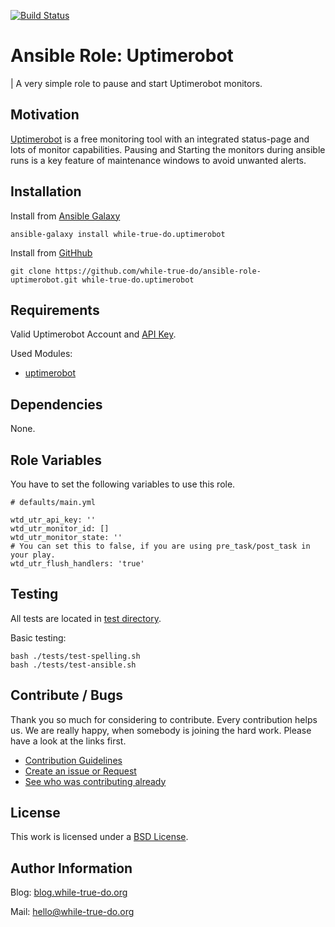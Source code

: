 [![Build Status](https://travis-ci.org/while-true-do/ansible-role-uptimerobot.svg?branch=master)](https://travis-ci.org/while-true-do/ansible-role-uptimerobot)

# Ansible Role: Uptimerobot
| A very simple role to pause and start Uptimerobot monitors.

## Motivation

[Uptimerobot](https://uptimerobot.com/) is a free monitoring tool with an integrated status-page and lots of monitor capabilities. Pausing and Starting the monitors during ansible runs is a key feature of maintenance windows to avoid unwanted alerts.

## Installation

Install from [Ansible Galaxy](https://galaxy.ansible.com/while-true-do/uptimerobot)

```
ansible-galaxy install while-true-do.uptimerobot
```

Install from [GitHhub](https://github.com/while-true-do/ansible-role-uptimerobot)

```
git clone https://github.com/while-true-do/ansible-role-uptimerobot.git while-true-do.uptimerobot
```

## Requirements

Valid Uptimerobot Account and [API Key](https://uptimerobot.com/api).

Used Modules:

-   [uptimerobot](http://docs.ansible.com/ansible/latest/uptimerobot_module.html)


## Dependencies

None.

## Role Variables
You have to set the following variables to use this role.

```
# defaults/main.yml

wtd_utr_api_key: ''
wtd_utr_monitor_id: []
wtd_utr_monitor_state: ''
# You can set this to false, if you are using pre_task/post_task in your play.
wtd_utr_flush_handlers: 'true'
```

## Testing

All tests are located in [test directory](./tests/).

Basic testing:

```
bash ./tests/test-spelling.sh
bash ./tests/test-ansible.sh
```

## Contribute / Bugs

Thank you so much for considering to contribute. Every contribution helps us.
We are really happy, when somebody is joining the hard work. Please have a look
at the links first.

-   [Contribution Guidelines](./docs/CONTRIBUTING.md)
-   [Create an issue or Request](https://github.com/while-true-do/ansible-role-uptimerobot/issues)
-   [See who was contributing already](https://github.com/while-true-do/ansible-role-uptimerobot/graphs/contributors)

## License

This work is licensed under a [BSD License](https://opensource.org/licenses/BSD-3-Clause).

## Author Information

Blog: [blog.while-true-do.org](https://blog.while-true-do.org)

Mail: [hello@while-true-do.org](mailto:hello@while-true-do.org)

